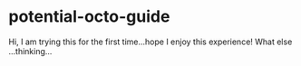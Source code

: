 # potential-octo-guide
Hi, I am trying this for the first time...hope I enjoy this experience!
What else ...thinking...
